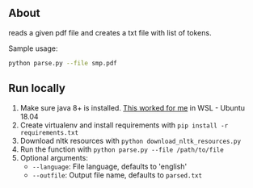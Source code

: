## About
reads a given pdf file and creates a txt file with list of tokens.

Sample usage:
```bash
python parse.py --file smp.pdf
```

## Run locally
1. Make sure java 8+ is installed. [This worked for me](https://stackoverflow.com/a/44309078/9205400) in WSL - Ubuntu 18.04
2. Create virtualenv and install requirements with `pip install -r requirements.txt`
4. Download nltk resources with `python download_nltk_resources.py`
3. Run the function with `python parse.py --file /path/to/file`
4. Optional arguments: 
    - `--language`: File language, defaults to 'english'
    - `--outfile`: Output file name, defaults to `parsed.txt`
